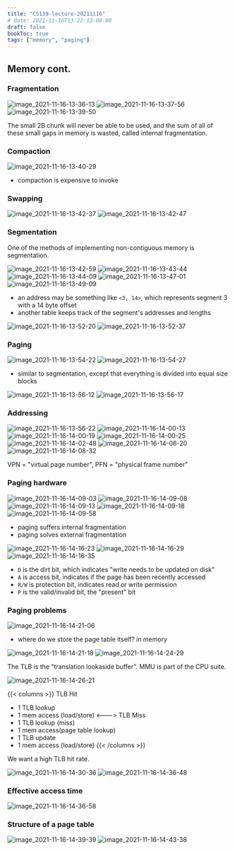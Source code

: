 ```yaml
---
title: "CS139-lecture-20211116"
# date: 2021-11-16T13:22:13-08:00
draft: false
bookToc: true
tags: ["memory", "paging"]
---
```


## Memory cont.

### Fragmentation

![image_2021-11-16-13-36-13](/notes/image_2021-11-16-13-36-13.png)
![image_2021-11-16-13-37-56](/notes/image_2021-11-16-13-37-56.png)
![image_2021-11-16-13-39-50](/notes/image_2021-11-16-13-39-50.png)

The small 2B chunk will never be able to be used, and the sum of all of these small gaps in memory is wasted, called internal fragmentation.

### Compaction

![image_2021-11-16-13-40-29](/notes/image_2021-11-16-13-40-29.png)

- compaction is expensive to invoke

### Swapping

![image_2021-11-16-13-42-37](/notes/image_2021-11-16-13-42-37.png)
![image_2021-11-16-13-42-47](/notes/image_2021-11-16-13-42-47.png)

### Segmentation

One of the methods of implementing non-contiguous memory is segmentation.

![image_2021-11-16-13-42-59](/notes/image_2021-11-16-13-42-59.png)
![image_2021-11-16-13-43-44](/notes/image_2021-11-16-13-43-44.png)
![image_2021-11-16-13-44-09](/notes/image_2021-11-16-13-44-09.png)
![image_2021-11-16-13-47-01](/notes/image_2021-11-16-13-47-01.png)
![image_2021-11-16-13-49-09](/notes/image_2021-11-16-13-49-09.png)

- an address may be something like `<3, 14>`, which represents segment 3 with a 14 byte offset
- another table keeps track of the segment's addresses and lengths

![image_2021-11-16-13-52-20](/notes/image_2021-11-16-13-52-20.png)
![image_2021-11-16-13-52-37](/notes/image_2021-11-16-13-52-37.png)

### Paging

![image_2021-11-16-13-54-22](/notes/image_2021-11-16-13-54-22.png)
![image_2021-11-16-13-54-27](/notes/image_2021-11-16-13-54-27.png)

- similar to segmentation, except that everything is divided into equal size blocks

![image_2021-11-16-13-56-12](/notes/image_2021-11-16-13-56-12.png)
![image_2021-11-16-13-56-17](/notes/image_2021-11-16-13-56-17.png)

### Addressing 

![image_2021-11-16-13-56-22](/notes/image_2021-11-16-13-56-22.png)
![image_2021-11-16-14-00-13](/notes/image_2021-11-16-14-00-13.png)
![image_2021-11-16-14-00-19](/notes/image_2021-11-16-14-00-19.png)
![image_2021-11-16-14-00-25](/notes/image_2021-11-16-14-00-25.png)
![image_2021-11-16-14-02-48](/notes/image_2021-11-16-14-02-48.png)
![image_2021-11-16-14-06-20](/notes/image_2021-11-16-14-06-20.png)
![image_2021-11-16-14-08-32](/notes/image_2021-11-16-14-08-32.png)

VPN = "virtual page number", PFN = "physical frame number"

### Paging hardware

![image_2021-11-16-14-09-03](/notes/image_2021-11-16-14-09-03.png)
![image_2021-11-16-14-09-08](/notes/image_2021-11-16-14-09-08.png)
![image_2021-11-16-14-09-13](/notes/image_2021-11-16-14-09-13.png)
![image_2021-11-16-14-09-18](/notes/image_2021-11-16-14-09-18.png)
![image_2021-11-16-14-09-58](/notes/image_2021-11-16-14-09-58.png)

- paging suffers internal fragmentation
- paging solves external fragmentation

![image_2021-11-16-14-16-23](/notes/image_2021-11-16-14-16-23.png)
![image_2021-11-16-14-16-29](/notes/image_2021-11-16-14-16-29.png)
![image_2021-11-16-14-16-35](/notes/image_2021-11-16-14-16-35.png)

- `D` is the dirt bit, which indicates "write needs to be updated on disk"
- `A` is access bit, indicates if the page has been recently accessed
- `R/W` is protection bit, indicates read or write permission
- `P` is the valid/invalid bit, the "present" bit

### Paging problems

![image_2021-11-16-14-21-06](/notes/image_2021-11-16-14-21-06.png)

- where do we store the page table itself? in memory

![image_2021-11-16-14-21-18](/notes/image_2021-11-16-14-21-18.png)
![image_2021-11-16-14-24-29](/notes/image_2021-11-16-14-24-29.png)

The TLB is the "translation lookaside buffer".
MMU is part of the CPU suite.

![image_2021-11-16-14-26-21](/notes/image_2021-11-16-14-26-21.png)

{{< columns >}}
TLB Hit
- 1 TLB lookup
- 1 mem access (load/store)
<--->
TLB Miss
- 1 TLB lookup (miss)
- 1 mem access(page table lookup)
- 1 TLB update
- 1 mem access (load/store)
{{< /columns >}}

We want a high TLB hit rate.

![image_2021-11-16-14-30-36](/notes/image_2021-11-16-14-30-36.png)
![image_2021-11-16-14-36-48](/notes/image_2021-11-16-14-36-48.png)

### Effective access time

![image_2021-11-16-14-36-58](/notes/image_2021-11-16-14-36-58.png)

### Structure of a page table

![image_2021-11-16-14-39-39](/notes/image_2021-11-16-14-39-39.png)
![image_2021-11-16-14-43-38](/notes/image_2021-11-16-14-43-38.png)

